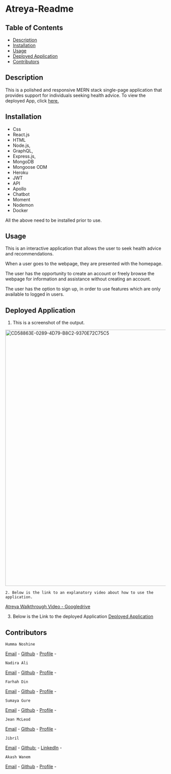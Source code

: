 # Atreya-Readme

## Table of Contents

- [Description](#description)
- [Installation](#installation)
- [Usage](#usage)
- [Deployed Application](#screenshots)
- [Contributors](#contributors)


## Description

This is a polished and responsive MERN stack single-page application that provides support for individuals seeking health advice. To view the deployed App, click [here.](https://still-savannah-89831.herokuapp.com/)

## Installation

- Css
- React.js
- HTML
- Node.js, 
- GraphQL, 
- Express.js, 
- MongoDB 
- Mongoose ODM 
- Heroku
- JWT
- API
- Apollo
- Chatbot
- Moment
- Nodemon
- Docker

All the above need to be installed prior to use.


## Usage

This is an interactive application that allows the user to seek health advice and recommendations. 
 
When a user goes to the webpage, they are presented with the homepage.

The user has the opportunity to create an account or freely browse the webpage for information and assistance without creating an account.

The user has the option to sign up, in order to use features which are only available to logged in users. 


## Deployed Application

1. This is a screenshot of the output.

<img width="804" alt="CD58863E-0289-4D79-B8C2-9370E72C75C5" src="https://user-images.githubusercontent.com/94865936/174437226-f572e24b-39a9-4ed0-9667-903d3b20e585.png">


```
2. Below is the link to an explanatory video about how to use the application. 
```

[Atreya Walkthrough Video - Googledrive](https://drive.google.com/file/d/19hxvpeC0JEyuwmlrt34ELjiEkcv2-U_Z/view?usp=sharing)

3. Below is the Link to the deployed Application
[Deployed Application](https://still-savannah-89831.herokuapp.com/)

## Contributors
```
Humma Noshine
```
<a href="mailto:hummanoshine@gmail.com">Email</a> - 
[Github](https://github.com/HummaNosh) - 
[Profile](https://hummanosh.github.io/My-Shiny-Portfolio/) -

```
Nadira Ali
```
<a href="mailto:Nadiraali188a@gmail.com">Email</a> -
[Github](https://github.com/NAli3107) - 
[Profile](https://nali3107.github.io/Updated-portfolio/) -

```
Farhah Din
```
<a href="mailto:farhahdin97@hotmail.com">Email</a> - 
[Github](https://github.com/farhahdin1997) - 
[Profile](https://farhahdin1997.github.io/portfolio_version3/) - 

```
Sumaya Gure
```
<a href="mailto:sumayabile8@gmail.com">Email</a> - 
[Github](https://github.com/SuM949) - 
[Profile](https://sum949.github.io/Sumaya-Gure-Portfolio/) -

```
Jean McLeod
```
<a href="mailto:AbriCSltd@gmail.com">Email</a> - 
[Github](https://github.com/Abrics) - 
[Profile](https://abrics.github.io/Abri-CS/) -

```
Jibril
```
<a href="mailto:jibril_2012@live.com">Email</a> - 
[Github:](https://github.com/jibril12303) - 
[LinkedIn](https://www.linkedin.com/in/jibril-yusuf-90b43a218/) - 

```
Akash Wanem
```
<a href="mailto:akaah.wanem@gmail.com">Email</a> - 
[Github](https://github.com/AkashWanem) - 
[Profile](https://akashwanem.github.io/styling-portfolio-using-advance-css/) -

